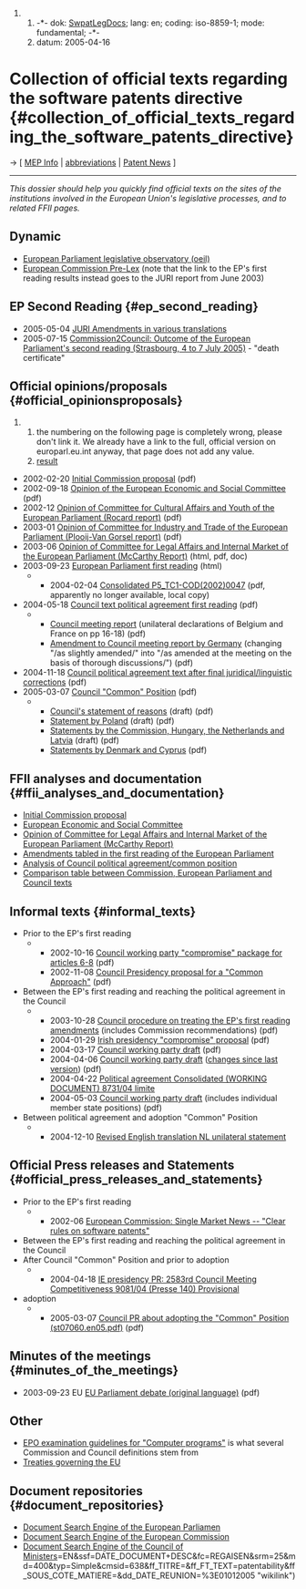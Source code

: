 1.  1.  -\*- dok: [SwpatLegDocs](SwpatLegDocs "wikilink"); lang: en;
        coding: iso-8859-1; mode: fundamental; -\*-
    2.  datum: 2005-04-16

# Collection of official texts regarding the software patents directive {#collection_of_official_texts_regarding_the_software_patents_directive}

-\> \[ [ MEP Info](Plen05En "wikilink") \| [
abbreviations](EuSymDemystEn "wikilink") \| [ Patent
News](SwpatcninoEn "wikilink") \]

------------------------------------------------------------------------

*This dossier should help you quickly find official texts on the sites
of the institutions involved in the European Union\'s legislative
processes, and to related FFII pages.*

## Dynamic

-   [European Parliament legislative observatory
    (oeil)](http://www2.europarl.eu.int/oeil/file.jsp?id=219592 "wikilink")
-   [European Commission
    Pre-Lex](http://www.europa.eu.int/prelex/detail_dossier_real.cfm?CL=en&DosId=172020 "wikilink")
    (note that the link to the EP\'s first reading results instead goes
    to the JURI report from June 2003)

## EP Second Reading {#ep_second_reading}

-   2005-05-04 [JURI Amendments in various
    translations](http://www.europarl.eu.int/meetdocs/2004_2009/organes/JURI/JURI_20050523_1500_audition.htm "wikilink")
-   2005-07-15 [Commission2Council: Outcome of the European
    Parliament\'s second reading (Strasbourg, 4 to 7 July
    2005)](http://register.consilium.eu.int/pdf/en/05/st10/st10804.en05.pdf "wikilink") -
    \"death certificate\"

## Official opinions/proposals {#official_opinionsproposals}

1.  1.  the numbering on the following page is completely wrong, please
        don\'t link it. We already have a link to the full, official
        version on europarl.eu.int anyway, that page does not add any
        value.
    2.  [result](http://swpat.ffii.org/papers/europarl0309/)

-   2002-02-20 [Initial Commission
    proposal](http://europa.eu.int/eur-lex/lex/LexUriServ/site/en/com/2002/com2002_0092en01.pdf "wikilink")
    (pdf)
-   2002-09-18 [Opinion of the European Economic and Social
    Committee](http://europa.eu.int/eur-lex/pri/en/oj/dat/2003/c_061/c_06120030314en01540163.pdf "wikilink")
    (pdf)
-   2002-12 [Opinion of Committee for Cultural Affairs and Youth of the
    European Parliament (Rocard
    report)](http://www.europarl.eu.int/meetdocs/committees/juri/20030324/487019en.pdf "wikilink")
    (pdf)
-   2003-01 [Opinion of Committee for Industry and Trade of the European
    Parliament (Plooij-Van Gorsel
    report)](http://www.europarl.eu.int/meetdocs/committees/juri/20030324/490455en.pdf "wikilink")
    (pdf)
-   2003-06 [Opinion of Committee for Legal Affairs and Internal Market
    of the European Parliament (McCarthy
    Report)](http://www2.europarl.eu.int/omk/sipade2?PUBREF=-//EP//TEXT+REPORT+A5-2003-0238+0+NOT+XML+V0//EN "wikilink")
    (html, pdf, doc)
-   2003-09-23 [European Parliament first
    reading](http://www3.europarl.eu.int/omk/omnsapir.so/pv2?PRG=CALDOC&FILE=20030924&LANGUE=EN&TPV=DEF&LASTCHAP=31&SDOCTA=2&TXTLST=2&Type_Doc=ANNEX&POS=1 "wikilink")
    (html)
    -   -   2004-02-04 [Consolidated
            P5_TC1-COD(2002)0047](http://swpat.ffii.org/papers/europarl0309/europarl0309.pdf "wikilink")
            (pdf, apparently no longer available, local copy)
-   2004-05-18 [Council text political agreement first
    reading](http://register.consilium.eu.int/pdf/en/04/st09/st09713.en04.pdf "wikilink")
    (pdf)
    -   -   [Council meeting
            report](http://register.consilium.eu.int/pdf/en/04/st09/st09586.en04.pdf "wikilink")
            (unilateral declarations of Belgium and France on pp 16-18)
            (pdf)
        -   [Amendment to Council meeting report by
            Germany](http://register.consilium.eu.int/pdf/en/04/st09/st09586-am01.en04.pdf "wikilink")
            (changing \"/as slightly amended/\" into \"/as amended at
            the meeting on the basis of thorough discussions/\") (pdf)
-   2004-11-18 [Council political agreement text after final
    juridical/linguistic
    corrections](http://register.consilium.eu.int/pdf/en/04/st11/st11979.en04.pdf "wikilink")
    (pdf)
-   2005-03-07 [Council \"Common\"
    Position](http://register.consilium.eu.int/pdf/en/04/st11/st11979-re01.en04.pdf "wikilink")
    (pdf)
    -   -   [Council\'s statement of
            reasons](http://register.consilium.eu.int/pdf/en/04/st11/st11979-re01ad01.en04.pdf "wikilink")
            (draft) (pdf)
        -   [Statement by
            Poland](http://register.consilium.eu.int/pdf/en/04/st16/st16120-ad02.en04.pdf "wikilink")
            (draft) (pdf)
        -   [Statements by the Commission, Hungary, the Netherlands and
            Latvia](http://register.consilium.eu.int/pdf/en/04/st16/st16120-ad01.en04.pdf "wikilink")
            (draft) (pdf)
        -   [Statements by Denmark and
            Cyprus](http://register.consilium.eu.int/pdf/en/04/st16/st16120-ad04.en04.pdf "wikilink")
            (pdf)

## FFII analyses and documentation {#ffii_analyses_and_documentation}

-   [Initial Commission
    proposal](http://swpat.ffii.org/papers/eubsa-swpat0202/ "wikilink")
-   [European Economic and Social
    Committee](http://swpat.ffii.org/papers/eubsa-swpat0202/esc0209/ "wikilink")
-   [Opinion of Committee for Legal Affairs and Internal Market of the
    European Parliament (McCarthy
    Report)](http://swpat.ffii.org/papers/eubsa-swpat0202/juri0304/ "wikilink")
-   [Amendments tabled in the first reading of the European
    Parliament](http://swpat.ffii.org/papers/eubsa-swpat0202/plen0309/ "wikilink")
-   [Analysis of Council political agreement/common
    position](http://swpat.ffii.org/papers/europarl0309/cons0401/ "wikilink")
-   [Comparison table between Commission, European Parliament and
    Council
    texts](http://swpat.ffii.org/papers/europarl0309/cons0401/tab/ "wikilink")

## Informal texts {#informal_texts}

-   Prior to the EP\'s first reading
    -   -   2002-10-16 [Council working party \"compromise\" package for
            articles
            6-8](http://register.consilium.eu.int/pdf/en/02/st13/13168en2.pdf "wikilink")
            (pdf)
        -   2002-11-08 [Council Presidency proposal for a \"Common
            Approach\"](http://register.consilium.eu.int/pdf/en/02/st14/14017en2.pdf "wikilink")
            (pdf)
-   Between the EP\'s first reading and reaching the political agreement
    in the Council
    -   -   2003-10-28 [Council procedure on treating the EP\'s first
            reading
            amendments](http://register.consilium.eu.int/pdf/en/03/st13/st13955.en03.pdf "wikilink")
            (includes Commission recommendations) (pdf)
        -   2004-01-29 [Irish presidency \"compromise\"
            proposal](http://register.consilium.eu.int/pdf/en/04/st05/st05570.en04.pdf "wikilink")
            (pdf)
        -   2004-03-17 [Council working party
            draft](http://register.consilium.eu.int/pdf/en/04/st07/st07230.en04.pdf "wikilink")
            (pdf)
        -   2004-04-06 [Council working party
            draft](http://register.consilium.eu.int/pdf/en/04/st08/st08253-ad01.en04.pdf "wikilink")
            ([changes since last
            version](http://register.consilium.eu.int/pdf/en/04/st08/st08253.en04.pdf "wikilink"))
            (pdf)
        -   2004-04-22 [Political agreement Consolidated (WORKING
            DOCUMENT) 8731/04
            limite](http://www.ffii.org/~arebenti/docu/patenty.pdf "wikilink")
        -   2004-05-03 [Council working party
            draft](http://register.consilium.eu.int/pdf/en/04/st09/st09051.en04.pdf "wikilink")
            (includes individual member state positions) (pdf)
-   Between political agreement and adoption \"Common\" Position
    -   -   2004-12-10 [Revised English translation NL unilateral
            statement](http://www.ffii.org/~arebenti/docu/Council20041805/st14574-ad01co01.en04.pdf "wikilink")

## Official Press releases and Statements {#official_press_releases_and_statements}

-   Prior to the EP\'s first reading
    -   -   2002-06 [European Commission: Single Market News \-- \"Clear
            rules on software
            patents\"](http://europa.eu.int/comm/internal_market/smn/smn29/s29mn36.htm "wikilink")
-   Between the EP\'s first reading and reaching the political agreement
    in the Council
-   After Council \"Common\" Position and prior to adoption
    -   -   2004-04-18 [IE presidency PR: 2583rd Council Meeting
            Competitiveness 9081/04 (Presse 140)
            Provisional](http://www.ffii.org/~arebenti/docu/Council20041805/80522.pdf "wikilink")
-   adoption
    -   -   2005-03-07 [Council PR about adopting the \"Common\"
            Position
            (st07060.en05.pdf)](http://register.consilium.eu.int/pdf/en/05/st07/st07060.en05.pdf "wikilink")
            (pdf)

## Minutes of the meetings {#minutes_of_the_meetings}

-   2003-09-23 EU [EU Parliament debate (original
    language)](http://www.ffii.org/~arebenti/docu/Euparl/Euparlminutes030923.pdf "wikilink")
    (pdf)

## Other

-   [EPO examination guidelines for \"Computer
    programs\"](http://www.european-patent-office.org/legal/gui_lines/e/c_iv_2_3_6.htm "wikilink")
    is what several Commission and Council definitions stem from
-   [Treaties governing the
    EU](http://europa.eu.int/eur-lex/lex/en/treaties/index.htm "wikilink")

## Document repositories {#document_repositories}

-   [Document Search Engine of the European
    Parliamen](http://www4.europarl.eu.int/registre/recherche/RechercheSimplifiee.cfm "wikilink")
-   [Document Search Engine of the European
    Commission](http://europa.eu.int/comm/secretariat_general/regdoc/registre.cfm?CL=en "wikilink")
-   [Document Search Engine of the Council of
    Ministers](http://register.consilium.eu.int/servlet/driver?page=Result)=EN&ssf=DATE_DOCUMENT+DESC&fc=REGAISEN&srm=25&md=400&typ=Simple&cmsid=638&ff_TITRE=&ff_FT_TEXT=patentability&ff_SOUS_COTE_MATIERE=&dd_DATE_REUNION=%3E01012005 "wikilink")
